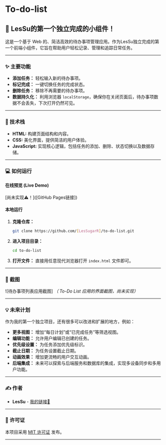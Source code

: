 # To-do-list

## 🎉 LesSu的第一个独立完成的小组件！

这是一个基于 Web 的、简洁高效的待办事项管理应用。作为LesSu独立完成的第一个前端小组件，它旨在帮助用户轻松记录、管理和追踪日常任务。

---

### ✨ 主要功能

*   **添加任务：** 轻松输入新的待办事项。
*   **标记完成：** 一键切换任务的完成状态。
*   **删除任务：** 移除不再需要的待办事项。
*   **数据持久化：** 利用浏览器 `localStorage`，确保你在关闭页面后，待办事项数据不会丢失，下次打开仍然可见。

---

### 🚀 技术栈

*   **HTML:** 构建页面结构和内容。
*   **CSS:** 美化界面，提供简洁的用户体验。
*   **JavaScript:** 实现核心逻辑，包括任务的添加、删除、状态切换以及数据存储。

---

### 💻 如何运行

#### 在线预览 (Live Demo)

[尚未实现⚠！]([GitHub Pages链接])

#### 本地运行

1.  **克隆仓库：**
    ```bash
    git clone https://github.com/[LesSugarR]/to-do-list.git
    ```
2.  **进入项目目录：**
    ```bash
    cd to-do-list
    ```
3.  **打开文件：**
    直接用任意现代浏览器打开 `index.html` 文件即可。

---

### 📸 截图

![待办事项列表应用截图]
*（ To-Do List 应用的界面截图，尚未实现）*

---

### 💡 未来计划

作为我的第一个独立项目，还有很多可以改进和扩展的地方，例如：

*   **更多视图：** 增加“每日计划”或“已完成任务”等筛选视图。
*   **编辑功能：** 允许用户编辑已创建的任务。
*   **优先级设置：** 为任务添加优先级标识。
*   **截止日期：** 为任务设置截止日期。
*   **动画效果：** 增加更流畅的用户交互动画。
*   **后端集成：** 未来可以探索与后端服务和数据库的集成，实现多设备同步和多用户功能。

---

### ✍️ 作者

*   **LesSu** - [我的链接🔗](https://github.com/LesSugarR)

---

### 📜 许可证

本项目采用 [MIT 许可证](LICENSE) 发布。

---
